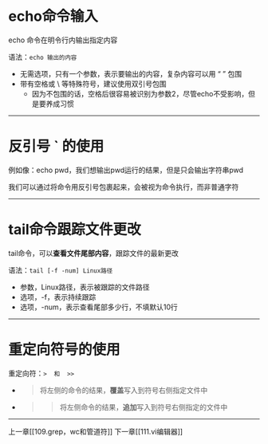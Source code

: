 
# echo命令输入

echo 命令在明令行内输出指定内容

语法：`echo 输出的内容`
- 无需选项，只有一个参数，表示要输出的内容，复杂内容可以用  “ ” 包围
- 带有空格或 \ 等特殊符号，建议使用双引号包围
	- 因为不包围的话，空格后很容易被识别为参数2，尽管echo不受影响，但是要养成习惯

---

# 反引号 \` 的使用

例如像：echo pwd，我们想输出pwd运行的结果，但是只会输出字符串pwd

我们可以通过将命令用反引号包裹起来，会被视为命令执行，而非普通字符

---

# tail命令跟踪文件更改

tail命令，可以**查看文件尾部内容**，跟踪文件的最新更改

语法：`tail [-f -num] Linux路径`
- 参数，Linux路径，表示被跟踪的文件路径
- 选项，-f，表示持续跟踪
- 选项，-num，表示查看尾部多少行，不填默认10行

---

# 重定向符号的使用

重定向符：`>  和  >>`
- > 将左侧的命令的结果，**覆盖**写入到符号右侧指定文件中
- >> 将左侧命令的结果，**追加**写入到符号右侧指定的文件中

---

上一章[[109.grep，wc和管道符]]
下一章[[111.vi编辑器]]
